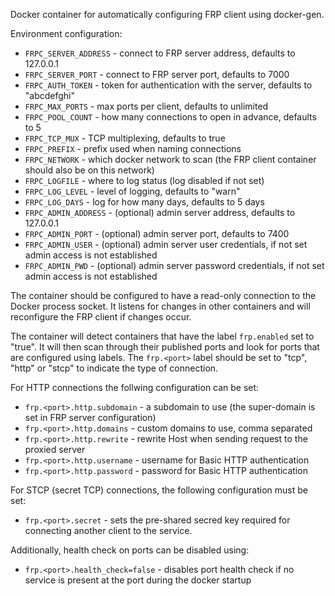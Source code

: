 Docker container for automatically configuring FRP client using docker-gen.

Environment configuration:

 * `FRPC_SERVER_ADDRESS` - connect to FRP server address, defaults to 127.0.0.1
 * `FRPC_SERVER_PORT` - connect to FRP server port, defaults to 7000
 * `FRPC_AUTH_TOKEN` - token for authentication with the server, defaults to "abcdefghi"
 * `FRPC_MAX_PORTS` - max ports per client, defaults to unlimited
 * `FRPC_POOL_COUNT` - how many connections to open in advance, defaults to 5
 * `FRPC_TCP_MUX` - TCP multiplexing, defaults to true
 * `FRPC_PREFIX` - prefix used when naming connections
 * `FRPC_NETWORK` - which docker network to scan (the FRP client container should also be on this network)
 * `FRPC_LOGFILE` - where to log status (log disabled if not set)
 * `FRPC_LOG_LEVEL` - level of logging, defaults to "warn"
 * `FRPC_LOG_DAYS` - log for how many days, defaults to 5 days
 * `FRPC_ADMIN_ADDRESS` - (optional) admin server address, defaults to 127.0.0.1
 * `FRPC_ADMIN_PORT` - (optional) admin server port, defaults to 7400
 * `FRPC_ADMIN_USER` - (optional) admin server user credentials, if not set admin access is not established
 * `FRPC_ADMIN_PWD` - (optional) admin server password credentials, if not set admin access is not established

The container should be configured to have a read-only connection to the Docker process socket. It listens for changes in
other containers and will reconfigure the FRP client if changes occur.

The container will detect containers that have the label `frp.enabled` set to "true". It will then scan through their published ports and look for ports that are configured using labels.
The `frp.<port>` label should be set to "tcp", "http" or "stcp" to indicate the type of connection.

For HTTP connections the follwing configuration can be set:

 * `frp.<port>.http.subdomain` - a subdomain to use (the super-domain is set in FRP server configuration)
 * `frp.<port>.http.domains` - custom domains to use, comma separated
 * `frp.<port>.http.rewrite` - rewrite Host when sending request to the proxied server
 * `frp.<port>.http.username` - username for Basic HTTP authentication
 * `frp.<port>.http.password` - password for Basic HTTP authentication

For STCP (secret TCP) connections, the following configuration must be set:

 * `frp.<port>.secret` - sets the pre-shared secred key required for connecting another client to the service.

Additionally, health check on ports can be disabled using:

 * `frp.<port>.health_check=false` - disables port health check if no service is present at the port during the docker startup
